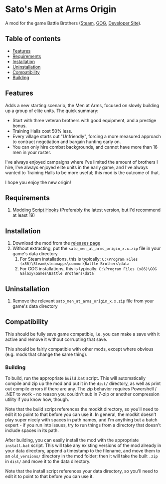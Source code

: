 # Sato's Men at Arms Origin

A mod for the game Battle Brothers ([Steam](https://store.steampowered.com/app/365360/Battle_Brothers/), [GOG](https://www.gog.com/game/battle_brothers), [Developer Site](http://battlebrothersgame.com/buy-battle-brothers/)).

## Table of contents

-   [Features](#features)
-   [Requirements](#requirements)
-   [Installation](#installation)
-   [Uninstallation](#uninstallation)
-   [Compatibility](#compatibility)
-   [Building](#building)

## Features

Adds a new starting scenario, the Men at Arms, focused on slowly building up a group of elite units. The quick summary:

 - Start with three veteran brothers with good equipment, and a prestige bonus.
 - Training Halls cost 50% less.
 - Every village starts out "Unfriendly", forcing a more measured approach to contract negotiation and bargain hunting early on.
 - You can only hire combat backgrounds, and cannot have more than 16 men in your roster.

I've always enjoyed campaigns where I've limited the amount of brothers I hire, I've always enjoyed elite units in the early game, and I've always wanted to Training Halls to be more useful; this mod is the outcome of that.

I hope you enjoy the new origin!

## Requirements

1) [Modding Script Hooks](https://www.nexusmods.com/battlebrothers/mods/42) (Preferably the latest version, but I'd recommend at least 19)

## Installation

1) Download the mod from the [releases page](https://github.com/jcsato/sato_men_at_arms_mod/releases/latest)
2) Without extracting, put the `sato_men_at_arms_origin_x.x.zip` file in your game's data directory
    1) For Steam installations, this is typically: `C:\Program Files (x86)\Steam\steamapps\common\Battle Brothers\data`
    2) For GOG installations, this is typically: `C:\Program Files (x86)\GOG Galaxy\Games\Battle Brothers\data`

## Uninstallation

1) Remove the relevant `sato_men_at_arms_origin_x.x.zip` file from your game's data directory

## Compatibility

This should be fully save game compatible, i.e. you can make a save with it active and remove it without corrupting that save.

This should be fairly compatible with other mods, except where obvious (e.g. mods that change the same thing).

### Building

To build, run the appropriate `build.bat` script. This will automatically compile and zip up the mod and put it in the `dist/` directory, as well as print out compile errors if there are any. The zip behavior requires Powershell / .NET to work - no reason you couldn't sub in 7-zip or another compression utility if you know how, though.

Note that the build script references the modkit directory, so you'll need to edit it to point to that before you can use it. In general, the modkit doesn't play super nicely with spaces in path names, and I'm anything but a batch expert - if you run into issues, try to run things from a directory that doesn't include spaces in its path.

After building, you can easily install the mod with the appropriate `install.bat` script. This will take any existing versions of the mod already in your data directory, append a timestamp to the filename, and move them to an `old_versions/` directory in the mod folder; then it will take the built `.zip` in `dist/` and move it to the data directory.

Note that the install script references your data directory, so you'll need to edit it to point to that before you can use it.
